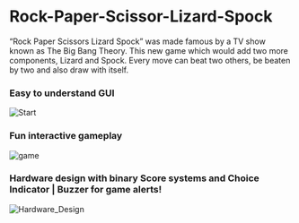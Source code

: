 # Rock-Paper-Scissor-Lizard-Spock
“Rock Paper Scissors Lizard Spock” was made famous by a TV show known as The Big Bang Theory. This new game which would add two more components, Lizard and Spock. Every move can beat two others, be beaten by two and also draw with itself.

<H3> Easy to understand GUI</H3>

![Start](https://github.com/user-attachments/assets/8f088db0-7ecf-415d-85fc-5783af29bd87)

<H3> Fun interactive gameplay</H3>

![game](https://github.com/user-attachments/assets/9c18c10b-828a-499f-920a-a5c556d8ca8b)

<H3> Hardware design with binary Score systems and Choice Indicator | Buzzer for game alerts! </H3>

![Hardware_Design](https://github.com/user-attachments/assets/a5b8514e-6286-442f-b80b-3228b66d4337)

